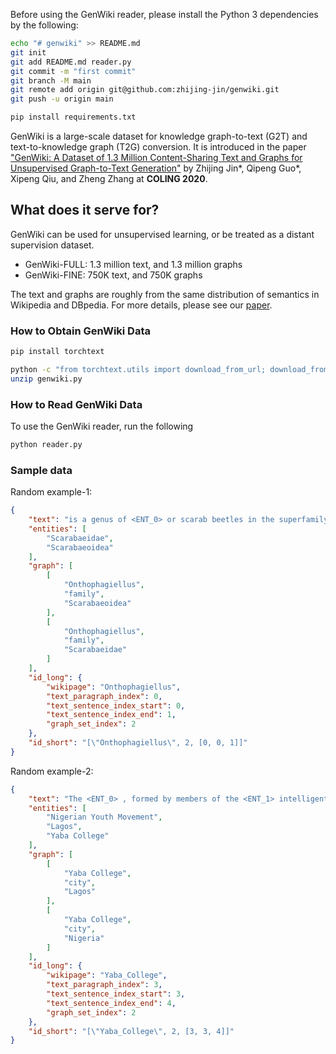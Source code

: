 Before using the GenWiki reader, please install the Python 3 dependencies by the following:
```bash
echo "# genwiki" >> README.md
git init
git add README.md reader.py
git commit -m "first commit"
git branch -M main
git remote add origin git@github.com:zhijing-jin/genwiki.git
git push -u origin main

pip install requirements.txt
```


GenWiki is a large-scale dataset for knowledge graph-to-text (G2T) and text-to-knowledge graph (T2G) conversion. It is introduced in the paper ["GenWiki: A Dataset of 1.3 Million Content-Sharing Text and Graphs for Unsupervised Graph-to-Text Generation"](https://www.aclweb.org/anthology/2020.coling-main.217.pdf) by Zhijing Jin*, Qipeng Guo*, Xipeng Qiu, and Zheng Zhang at **COLING 2020**.

## What does it serve for?

GenWiki can be used for unsupervised learning, or be treated as a distant supervision dataset.

- GenWiki-FULL: 1.3 million text, and 1.3 million graphs
- GenWiki-FINE: 750K text, and 750K graphs

The text and graphs are roughly from the same distribution of semantics in Wikipedia and DBpedia. For more details, please see our [paper](https://www.aclweb.org/anthology/2020.coling-main.217.pdf).
 
### How to Obtain GenWiki Data
```bash
pip install torchtext

python -c "from torchtext.utils import download_from_url; download_from_url('https://drive.google.com/uc?id=19IRK07e7RTKGUqTyNTEigECWAMIMgFav&export=download', root='.')"
unzip genwiki.py
```

### How to Read GenWiki Data
To use the GenWiki reader, run the following
```bash
python reader.py
```


### Sample data
Random example-1:

```json
{
    "text": "is a genus of <ENT_0> or scarab beetles in the superfamily <ENT_1> .",
    "entities": [
        "Scarabaeidae",
        "Scarabaeoidea"
    ],
    "graph": [
        [
            "Onthophagiellus",
            "family",
            "Scarabaeoidea"
        ],
        [
            "Onthophagiellus",
            "family",
            "Scarabaeidae"
        ]
    ],
    "id_long": {
        "wikipage": "Onthophagiellus",
        "text_paragraph_index": 0,
        "text_sentence_index_start": 0,
        "text_sentence_index_end": 1,
        "graph_set_index": 2
    },
    "id_short": "[\"Onthophagiellus\", 2, [0, 0, 1]]"
}
```
Random example-2:
```json
{
    "text": "The <ENT_0> , formed by members of the <ENT_1> intelligentsia who were protesting the plan for <ENT_2> , soon became an important nationalist organization .",
    "entities": [
        "Nigerian Youth Movement",
        "Lagos",
        "Yaba College"
    ],
    "graph": [
        [
            "Yaba College",
            "city",
            "Lagos"
        ],
        [
            "Yaba College",
            "city",
            "Nigeria"
        ]
    ],
    "id_long": {
        "wikipage": "Yaba_College",
        "text_paragraph_index": 3,
        "text_sentence_index_start": 3,
        "text_sentence_index_end": 4,
        "graph_set_index": 2
    },
    "id_short": "[\"Yaba_College\", 2, [3, 3, 4]]"
}
```